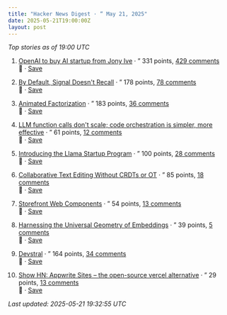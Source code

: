 ```yaml
---
title: "Hacker News Digest · “ May 21, 2025"
date: 2025-05-21T19:00:00Z
layout: post
---
```


*Top stories as of 19:00 UTC*

1. [OpenAI to buy AI startup from Jony Ive](https://www.bloomberg.com/news/articles/2025-05-21/openai-to-buy-apple-veteran-jony-ive-s-ai-device-startup-in-6-5-billion-deal) · ” 331 points, [429 comments](https://news.ycombinator.com/item?id=44053518)  
   🔗 · [Save](https://bookmark.syazarilasyraf.com/bookmarks/new?url=https%3A%2F%2Fwww.bloomberg.com%2Fnews%2Farticles%2F2025-05-21%2Fopenai-to-buy-apple-veteran-jony-ive-s-ai-device-startup-in-6-5-billion-deal&title=OpenAI%20to%20buy%20AI%20startup%20from%20Jony%20Ive)

2. [By Default, Signal Doesn't Recall](https://signal.org/blog/signal-doesnt-recall/) · ” 178 points, [78 comments](https://news.ycombinator.com/item?id=44053364)  
   🔗 · [Save](https://bookmark.syazarilasyraf.com/bookmarks/new?url=https%3A%2F%2Fsignal.org%2Fblog%2Fsignal-doesnt-recall%2F&title=By%20Default%2C%20Signal%20Doesn%27t%20Recall)

3. [Animated Factorization](http://www.datapointed.net/visualizations/math/factorization/animated-diagrams/) · ” 183 points, [36 comments](https://news.ycombinator.com/item?id=44051958)  
   🔗 · [Save](https://bookmark.syazarilasyraf.com/bookmarks/new?url=http%3A%2F%2Fwww.datapointed.net%2Fvisualizations%2Fmath%2Ffactorization%2Fanimated-diagrams%2F&title=Animated%20Factorization)

4. [LLM function calls don't scale; code orchestration is simpler, more effective](https://jngiam.bearblog.dev/mcp-large-data/) · ” 61 points, [12 comments](https://news.ycombinator.com/item?id=44053744)  
   🔗 · [Save](https://bookmark.syazarilasyraf.com/bookmarks/new?url=https%3A%2F%2Fjngiam.bearblog.dev%2Fmcp-large-data%2F&title=LLM%20function%20calls%20don%27t%20scale%3B%20code%20orchestration%20is%20simpler%2C%20more%20effective)

5. [Introducing the Llama Startup Program](https://ai.meta.com/blog/llama-startup-program/?_fb_noscript=1) · ” 100 points, [28 comments](https://news.ycombinator.com/item?id=44052984)  
   🔗 · [Save](https://bookmark.syazarilasyraf.com/bookmarks/new?url=https%3A%2F%2Fai.meta.com%2Fblog%2Fllama-startup-program%2F%3F_fb_noscript%3D1&title=Introducing%20the%20Llama%20Startup%20Program)

6. [Collaborative Text Editing Without CRDTs or OT](https://mattweidner.com/2025/05/21/text-without-crdts.html) · ” 85 points, [18 comments](https://news.ycombinator.com/item?id=44053560)  
   🔗 · [Save](https://bookmark.syazarilasyraf.com/bookmarks/new?url=https%3A%2F%2Fmattweidner.com%2F2025%2F05%2F21%2Ftext-without-crdts.html&title=Collaborative%20Text%20Editing%20Without%20CRDTs%20or%20OT)

7. [Storefront Web Components](https://shopify.dev/docs/api/storefront-web-components) · ” 54 points, [13 comments](https://news.ycombinator.com/item?id=44053603)  
   🔗 · [Save](https://bookmark.syazarilasyraf.com/bookmarks/new?url=https%3A%2F%2Fshopify.dev%2Fdocs%2Fapi%2Fstorefront-web-components&title=Storefront%20Web%20Components)

8. [Harnessing the Universal Geometry of Embeddings](https://arxiv.org/abs/2505.12540) · ” 39 points, [5 comments](https://news.ycombinator.com/item?id=44054425)  
   🔗 · [Save](https://bookmark.syazarilasyraf.com/bookmarks/new?url=https%3A%2F%2Farxiv.org%2Fabs%2F2505.12540&title=Harnessing%20the%20Universal%20Geometry%20of%20Embeddings)

9. [Devstral](https://mistral.ai/news/devstral) · ” 164 points, [34 comments](https://news.ycombinator.com/item?id=44051733)  
   🔗 · [Save](https://bookmark.syazarilasyraf.com/bookmarks/new?url=https%3A%2F%2Fmistral.ai%2Fnews%2Fdevstral&title=Devstral)

10. [Show HN: Appwrite Sites – the open-source vercel alternative](https://appwrite.io/blog/post/announcing-appwrite-sites) · ” 29 points, [13 comments](https://news.ycombinator.com/item?id=44029057)  
   🔗 · [Save](https://bookmark.syazarilasyraf.com/bookmarks/new?url=https%3A%2F%2Fappwrite.io%2Fblog%2Fpost%2Fannouncing-appwrite-sites&title=Show%20HN%3A%20Appwrite%20Sites%20%E2%80%93%20the%20open-source%20vercel%20alternative)


_Last updated: 2025-05-21 19:32:55 UTC_
